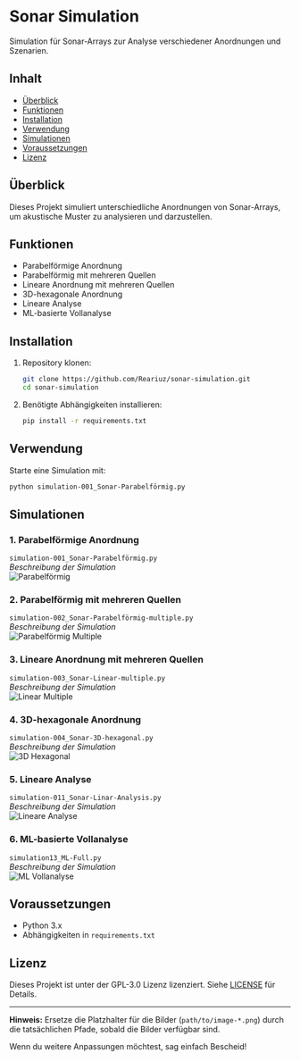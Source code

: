 # Sonar Simulation  

Simulation für Sonar-Arrays zur Analyse verschiedener Anordnungen und Szenarien.  

## Inhalt  
- [Überblick](#überblick)  
- [Funktionen](#funktionen)  
- [Installation](#installation)  
- [Verwendung](#verwendung)  
- [Simulationen](#simulationen)  
- [Voraussetzungen](#voraussetzungen)  
- [Lizenz](#lizenz)  

## Überblick  
Dieses Projekt simuliert unterschiedliche Anordnungen von Sonar-Arrays, um akustische Muster zu analysieren und darzustellen.  

## Funktionen  
- Parabelförmige Anordnung  
- Parabelförmig mit mehreren Quellen  
- Lineare Anordnung mit mehreren Quellen  
- 3D-hexagonale Anordnung  
- Lineare Analyse  
- ML-basierte Vollanalyse  

## Installation  
1. Repository klonen:  
    ```bash
    git clone https://github.com/Reariuz/sonar-simulation.git
    cd sonar-simulation
    ```
2. Benötigte Abhängigkeiten installieren:  
    ```bash
    pip install -r requirements.txt
    ```  

## Verwendung  
Starte eine Simulation mit:  
```bash
python simulation-001_Sonar-Parabelförmig.py
```  

## Simulationen  
### 1. Parabelförmige Anordnung  
`simulation-001_Sonar-Parabelförmig.py`  
_Beschreibung der Simulation_  
![Parabelförmig](path/to/image-parabelfoermig.png)  

### 2. Parabelförmig mit mehreren Quellen  
`simulation-002_Sonar-Parabelförmig-multiple.py`  
_Beschreibung der Simulation_  
![Parabelförmig Multiple](path/to/image-parabelfoermig-multiple.png)  

### 3. Lineare Anordnung mit mehreren Quellen  
`simulation-003_Sonar-Linear-multiple.py`  
_Beschreibung der Simulation_  
![Linear Multiple](path/to/image-linear-multiple.png)  

### 4. 3D-hexagonale Anordnung  
`simulation-004_Sonar-3D-hexagonal.py`  
_Beschreibung der Simulation_  
![3D Hexagonal](path/to/image-3d-hexagonal.png)  

### 5. Lineare Analyse  
`simulation-011_Sonar-Linar-Analysis.py`  
_Beschreibung der Simulation_  
![Lineare Analyse](path/to/image-lineare-analyse.png)  

### 6. ML-basierte Vollanalyse  
`simulation13_ML-Full.py`  
_Beschreibung der Simulation_  
![ML Vollanalyse](path/to/image-ml-full.png)  

## Voraussetzungen  
- Python 3.x  
- Abhängigkeiten in `requirements.txt`  

## Lizenz  
Dieses Projekt ist unter der GPL-3.0 Lizenz lizenziert. Siehe [LICENSE](LICENSE) für Details.  

---

**Hinweis:** Ersetze die Platzhalter für die Bilder (`path/to/image-*.png`) durch die tatsächlichen Pfade, sobald die Bilder verfügbar sind.  

Wenn du weitere Anpassungen möchtest, sag einfach Bescheid!
